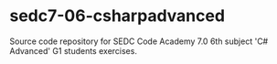 # sedc7-06-csharpadvanced
Source code repository for SEDC Code Academy 7.0 6th subject 'C# Advanced' G1 students exercises.
